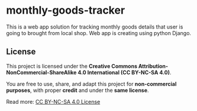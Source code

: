 # monthly-goods-tracker
This is a web app solution for tracking monthly goods details that user is going to brought from local shop. Web app is creating using python Django.

## License

This project is licensed under the **Creative Commons Attribution-NonCommercial-ShareAlike 4.0 International (CC BY-NC-SA 4.0)**.

You are free to use, share, and adapt this project for **non-commercial purposes**, with proper **credit** and under the **same license**.

Read more: [CC BY-NC-SA 4.0 License](https://creativecommons.org/licenses/by-nc-sa/4.0/)
